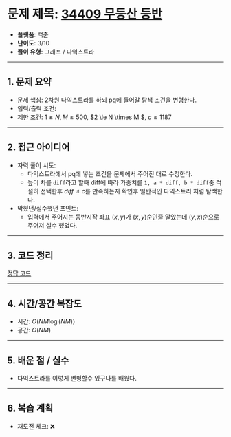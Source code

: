 # 문제 제목: [34409 무등산 등반](https://www.acmicpc.net/problem/34409)
- **플랫폼**: 백준 
- **난이도**: 3/10
- **풀이 유형**: 그래프 / 다익스트라

---

## 1. 문제 요약
- 문제 핵심: 2차원 다익스트라를 하되 pq에 들어갈 탐색 조건을 변형한다.
- 입력/출력 조건: 
- 제한 조건: $1 \le N, M \le 500$,  $2 \le N \times M $,  $c \le 1187$ 

---

## 2. 접근 아이디어
- 자력 풀이 시도:
  - 다익스트라에서 pq에 넣는 조건을 문제에서 주어진 대로 수정한다.
  - 높이 차를 `diff`라고 할때 diff에 따라 가중치를 `1, a * diff, b * diff`중 적절히 선택한후 $diff \le c$를 만족하는지 확인후 일반적인 다익스트리 처럼 탐색한다. 
- 막혔던/실수했던 포인트:
  - 입력에서 주어지는 등반시작 좌표 $(x, y)$가 $(x, y)$순인줄 알았는데 $(y, x)$순으로 주어져 실수 했었다.

---

## 3. 코드 정리
[정답 코드](./answer.py)

---

## 4. 시간/공간 복잡도

* 시간: $O( NM \log(NM) )$
* 공간: $O( NM )$

---

## 5. 배운 점 / 실수

* 다익스트라를 이렇게 변형할수 있구나를 배웠다.

---

## 6. 복습 계획

* 재도전 체크: ❌

